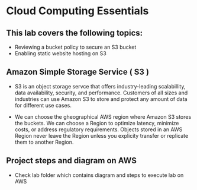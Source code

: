 # Cloud Computing Essentials
## This lab covers the following topics:
  - Reviewing a bucket policy to secure an S3 bucket
  - Enabling static website hosting on S3
## Amazon Simple Storage Service ( S3 )
   - S3 is an object storage servce that offers industry-leading scalabillity, data availability, security, and performance.
   Customers of all sizes and industries can use Amazon S3 to store and protect any amount of data for different use cases.

   - We can choose the gheographical AWS region where Amazon S3 stores the buckets.
     We can choose a Region to optimize latency, minimize costs, or address regulatory requirements.
     Objects stored in an AWS Region never leave the Region unless you explicity transfer or replicate them to another Region.

## Project steps and diagram on AWS
- Check lab folder which contains diagram and steps to execute lab on AWS
